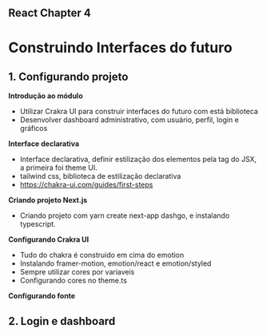 ## React Chapter 4

# Construindo Interfaces do futuro

## 1. Configurando projeto

**Introdução ao módulo**
- Utilizar Crakra UI para construir interfaces do futuro com está biblioteca
- Desenvolver dashboard administrativo, com usuário, perfil, login e gráficos

**Interface declarativa**
- Interface declarativa, definir estilização dos elementos pela tag do JSX, a primeira foi theme UI.
- tailwind css, biblioteca de estilização declarativa
- https://chakra-ui.com/guides/first-steps 

**Criando projeto Next.js**
- Criando projeto com yarn create next-app dashgo, e instalando typescript.

**Configurando Crakra UI**
- Tudo do chakra é construido em cima do emotion
- Instalando framer-motion, emotion/react e emotion/styled
- Sempre utilizar cores por variaveis
- Configurando cores no theme.ts

**Configurando fonte**

## 2. Login e dashboard
